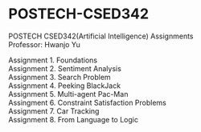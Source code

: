# POSTECH-CSED342
POSTECH CSED342(Artificial Intelligence) Assignments  
Professor: Hwanjo Yu  

Assignment 1. Foundations  
Assignment 2. Sentiment Analysis  
Assignment 3. Search Problem  
Assignment 4. Peeking BlackJack  
Assignment 5. Multi-agent Pac-Man  
Assingment 6. Constraint Satisfaction Problems  
Assignment 7. Car Tracking  
Assignment 8. From Language to Logic  
